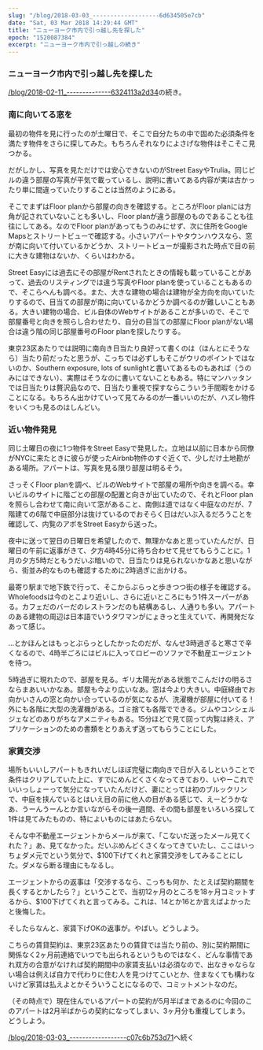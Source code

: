 ```yaml
---
slug: "/blog/2018-03-03_-------------------6d634505e7cb"
date: "Sat, 03 Mar 2018 14:29:44 GMT"
title: "ニューヨーク市内で引っ越し先を探した"
epoch: "1520087384"
excerpt: "ニューヨーク市内で引っ越しの続き"
---
```


### ニューヨーク市内で引っ越し先を探した

[/blog/2018-02-11_--------------6324113a2d34](ニューヨーク市内で引っ越し)の続き。

### 南に向いてる窓を

最初の物件を見に行ったのが土曜日で、そこで自分たちの中で固めた必須条件を満たす物件をさらに探してみた。もちろんそれなりによさげな物件はそこそこ見つかる。

だがしかし、写真を見ただけでは安心できないのがStreet EasyやTrulia。同じビルの違う部屋の写真が平気で載っているし、説明に書いてある内容が実は古かったり単に間違っていたりすることは当然のようにある。

そこでまずはFloor planから部屋の向きを確認する。ところがFloor planには方角が記されていないことも多いし、Floor planが違う部屋のものであることも往往にしてある。なのでFloor planがあってもうのみにせず、次に住所をGoogle Mapsとストリートビューで確認する。小さいアパートやタウンハウスなら、窓が南に向いて付いているかどうか、ストリートビューが撮影された時点で目の前に大きな建物はないか、くらいはわかる。

Street Easyには過去にその部屋がRentされたときの情報も載っていることがあって、過去のリスティングでは違う写真やFloor planを使っていることもあるので、そこらへんも調べる。また、大きな建物の場合は建物が全方向を向いていたりするので、目当ての部屋が南に向いているかどうか調べるのが難しいこともある。大きい建物の場合、ビル自体のWebサイトがあることが多いので、そこで部屋番号と向きを照らし合わせたり、自分の目当ての部屋にFloor planがない場合は違う階の同じ部屋番号のFloor planを探したりする。

東京23区あたりでは説明に南向き日当たり良好って書くのは（ほんとにそうなら）当たり前だったと思うが、こっちでは必ずしもそこがウリのポイントではないのか、Southern exposure, lots of sunlightと書いてあるものもあれば（うのみにはできない）、実際はそうなのに書いてないこともある。特にマンハッタンでは日当たりは贅沢品なので、日当たり重視で探すならこういう手間暇をかけることになる。もちろん出かけていって見てみるのが一番いいのだが、ハズレ物件をいくつも見るのはしんどい。

### 近い物件発見

同じ土曜日の夜に1つ物件をStreet Easyで発見した。立地は以前に日本から同僚がNYCに来たときに彼らが使ったAirbnb物件のすぐ近くで、少しだけ土地勘がある場所。アパートは、写真を見る限り部屋は明るそう。

さっそくFloor planを調べ、ビルのWebサイトで部屋の場所や向きを調べる。幸いビルのサイトに階ごとの部屋の配置と向きが出ていたので、それとFloor planを照らし合わせて南に向いて窓があること、南側は道ではなく中庭なのだが、7階建ての6階で中庭部分は抜けているのでおそらく日はだいぶ入るだろうことを確認して、内覧のアポをStreet Easyから送った。

夜中に送って翌日の日曜日を希望したので、無理かなあと思っていたんだが、日曜日の午前に返事がきて、夕方4時45分に待ち合わせて見せてもらうことに。1月の夕方5時だともうだいぶ暗いので、日当たりは見られないかなあと思いながら、街並み的なものも確認するために2時過ぎに出かける。

最寄り駅まで地下鉄で行って、そこからぶらっと歩きつつ街の様子を確認する。Wholefoodsは今のとこより近いし、さらに近いところにもう1件スーパーがある。カフェだのバーだのレストランだのも結構あるし、人通りも多い。アパートのある建物の周辺は日本語でいうタワマンがにょきっと生えていて、再開発だなあって感じ。

…とかほんとはもっとぶらっとしたかったのだが、なんせ3時過ぎると寒さで辛くなるので、4時半ごろにはビルに入ってロビーのソファで不動産エージェントを待つ。

5時過ぎに現れたので、部屋を見る。ギリ太陽光がある状態でこんだけの明るさならまあいいかなあ。部屋も今より広いなあ。窓は今より大きい。中庭経由でお向かいさんの窓と向かい合っているのが気になるが、洗濯機が部屋に付いてる！外にも各階に大型の洗濯機がある。ゴミ捨ても各階でできる。ジムやコンシェルジェなどのありがちなアメニティもある。15分ほどで見て回って内覧は終え、アプリケーションのための書類をとりあえず送ってもらうことにした。

### 家賃交渉

場所もいいしアパートもきれいだしほぼ完璧に南向きで日が入るしということで条件はクリアしていた上に、すでにめんどくさくなってきており、いやーこれでいいっしょーって気分になっていたんだけど、妻にとっては初のブルックリンで、中庭を挟んでいるとはいえ目の前に他人の目がある感じで、えーどうかなあ、うーんうーんとか言いながらその後一週間、その間も部屋をいろいろ探して1件は見てみたものの、特によいものにはあたらない。

そんな中不動産エージェントからメールが来て、「こないだ送ったメール見てくれた？」あ、見てなかった。だいぶめんどくさくなってきていたし、ここはいっちょダメ元でという気分で、$100下げてくれと家賃交渉をしてみることにした。ダメなら断る理由にもなるし。

エージェントからの返事は「交渉するなら、こっちも何か、たとえば契約期間を長くするとかしたら？」ということで、当初12ヶ月のところを18ヶ月コミットするから、$100下げてくれと言ってみる。これは、14とか16とか言えばよかったと後悔した。

そしたらなんと、家賃下げOKの返事が。やばい。どうしよう。

こちらの賃貸契約は、東京23区あたりの賃貸では当たり前の、別に契約期間に関係なく2ヶ月前連絡でいつでも出られるというものではなく、どんな事情であれ双方の合意がなければ契約期間中の家賃支払いは必須なので、出なきゃならない場合は例えば自力で代わりに住む人を見つけてこいとか、住まなくても構わないけど家賃は払えよとかそういうことになるので、コミットメントなのだ。

（その時点で）現在住んでいるアパートの契約が5月半ばまであるのに今回のこのアパートは2月半ばからの契約になってしまい、3ヶ月分も重複してしまう。どうしよう。

[/blog/2018-03-03_------------------c07c6b753d71](ニューヨーク市内で引っ越しを決めた)へ続く

